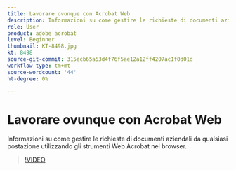 ```yaml
---
title: Lavorare ovunque con Acrobat Web
description: Informazioni su come gestire le richieste di documenti aziendali da qualsiasi postazione utilizzando gli strumenti Web Acrobat nel browser
role: User
product: adobe acrobat
level: Beginner
thumbnail: KT-8498.jpg
kt: 8498
source-git-commit: 315ecb65a53d4f76f5ae12a12ff4207ac1f0d01d
workflow-type: tm+mt
source-wordcount: '44'
ht-degree: 0%

---
```


# Lavorare ovunque con Acrobat Web

Informazioni su come gestire le richieste di documenti aziendali da qualsiasi postazione utilizzando gli strumenti Web Acrobat nel browser.

>[!VIDEO](https://video.tv.adobe.com/v/337436?hidetitle=true)
